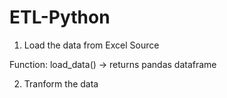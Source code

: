 # ETL-Python


1. Load the data from Excel Source

  Function: load_data() -> returns pandas dataframe

2. Tranform the data

